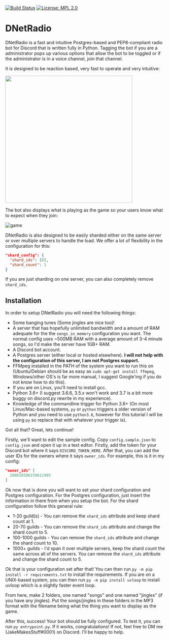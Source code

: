 [![Build Status](https://travis-ci.org/JakeMakesStuff/DNetRadio.svg?branch=master)](https://travis-ci.org/JakeMakesStuff/DNetRadio)
[![License: MPL 2.0](https://img.shields.io/badge/License-MPL%202.0-brightgreen.svg)](https://opensource.org/licenses/MPL-2.0)

# DNetRadio
DNetRadio is a fast and intuitive Postgres-based and PEP8-compliant radio bot for Discord that is written fully in Python. Tagging the bot if you are a administrator pops up various options that allow the bot to be toggled or if the administrator is in a voice channel, join that channel.

It is designed to be reaction based, very fast to operate and very intuitive:

<img src="https://some-banned-discord-user.pinged-b1nzy-for.fun/5kxd1.png" height="400">

The bot also displays what is playing as the game so your users know what to expect when they join:

![game](https://some-banned-discord-user.pinged-b1nzy-for.fun/2cr19.png)

DNetRadio is also designed to be easily sharded either on the same server or over multiple servers to handle the load. We offer a lot of flexibility in  the configuration for this:
```json
"shard_config": {
  "shard_ids": [0],
  "shard_count": 1
}
```
If you are just sharding on one server, you can also completely remove `shard_ids`.

## Installation
In order to setup DNetRadio you will need the following things:
- Some banging tunes (Some jingles are nice too)!
- A server that has hopefully unlimited bandwidth and a amount of RAM adequate for the the `songs_in_memory` configuration you want. The normal config uses ~500MB RAM with a average amount of 3-4 minute songs, so I'd make the server have 1GB+ RAM.
- A Discord bot account.
- A Postgres server (either local or hosted elsewhere). **I will not help with the configuration of this server, I am not Postgres support.**
- FFMpeg installed in the PATH of the system you want to run this on (Ubuntu/Debian should be as easy as `sudo apt-get install ffmpeg`, Windows/other OS's is  far more  manual, I suggest Google'ing if you do not know how to do this).
- If you are on Linux, you'll need to install gcc.
- Python 3.6+ (I suggest 3.6.6, 3.5.x won't work and 3.7 is a bit more buggy on discord.py rewrite in my experience).
- Knowledge of the commandline trigger for Python 3.6+ (On most Linux/Mac-based systems, `py` or `python` triggers a older version of Python and you need to use `python3.6`, however for this tutorial I will be using  `py` so replace that with whatever your trigger is).

Got all that? Great, lets continue!

Firstly, we'll want to edit the sample config. Copy `config.sample.json` to `config.json` and open it up in a text editor. Firstly, add the token for your Discord bot where it says `DISCORD_TOKEN_HERE`. After that, you can add the user IDs for the owners where it says `owner_ids`. For example, this is it in my config:

```json
"owner_ids" [
  280610586159611905
]
```

Ok now that is done you will want to set your shard configuration and Postgres configuration. For the Postgres configuration, just insert the information in there from when you setup the bot. For the shard configuration follow this general rule:
- 1-20 guild(s) - You can remove the `shard_ids` attribute and keep shard count at 1.
- 20-70 guilds - You can remove the `shard_ids` attribute and change the shard count to 5.
- 100-1000 guilds - You can remove the `shard_ids` attribute and change the shard count to 10.
- 1000+ guilds - I'd span it over multiple servers, keep the shard count the same across all of the servers. You can remove the `shard_ids` attribute and change the shard count to 5.

Ok that is your configuration set after that! You can then run `py -m pip install -r requirements.txt` to install the requirements. If you are on a UNIX-based system, you can then run `py -m pip install uvloop` to install uvloop which is a slightly faster event loop.

From here, make 2 folders, one named "songs" and one named "jingles" (if you have any jingles). Put the songs/jingles in these folders in the MP3 format with the filename being what the thing you want to display as the game.

After this, success! Your bot should be fully configured. To test it, you can run `py entrypoint.py`. If it works, congratulations! If not, feel free to DM me (JakeMakesStuff#0001) on Discord. I'll be happy to help.
